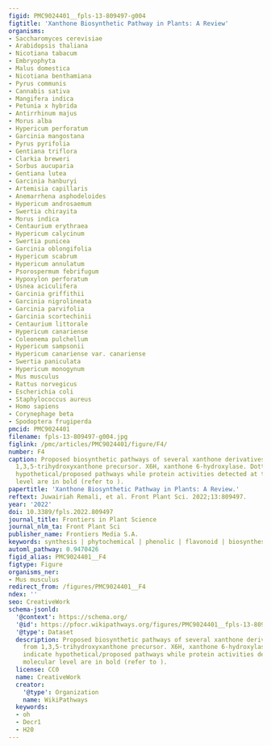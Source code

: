```yaml
---
figid: PMC9024401__fpls-13-809497-g004
figtitle: 'Xanthone Biosynthetic Pathway in Plants: A Review'
organisms:
- Saccharomyces cerevisiae
- Arabidopsis thaliana
- Nicotiana tabacum
- Embryophyta
- Malus domestica
- Nicotiana benthamiana
- Pyrus communis
- Cannabis sativa
- Mangifera indica
- Petunia x hybrida
- Antirrhinum majus
- Morus alba
- Hypericum perforatum
- Garcinia mangostana
- Pyrus pyrifolia
- Gentiana triflora
- Clarkia breweri
- Sorbus aucuparia
- Gentiana lutea
- Garcinia hanburyi
- Artemisia capillaris
- Anemarrhena asphodeloides
- Hypericum androsaemum
- Swertia chirayita
- Morus indica
- Centaurium erythraea
- Hypericum calycinum
- Swertia punicea
- Garcinia oblongifolia
- Hypericum scabrum
- Hypericum annulatum
- Psorospermum febrifugum
- Hypoxylon perforatum
- Usnea aciculifera
- Garcinia griffithii
- Garcinia nigrolineata
- Garcinia parvifolia
- Garcinia scortechinii
- Centaurium littorale
- Hypericum canariense
- Coleonema pulchellum
- Hypericum sampsonii
- Hypericum canariense var. canariense
- Swertia paniculata
- Hypericum monogynum
- Mus musculus
- Rattus norvegicus
- Escherichia coli
- Staphylococcus aureus
- Homo sapiens
- Corynephage beta
- Spodoptera frugiperda
pmcid: PMC9024401
filename: fpls-13-809497-g004.jpg
figlink: /pmc/articles/PMC9024401/figure/F4/
number: F4
caption: Proposed biosynthetic pathways of several xanthone derivatives derived from
  1,3,5-trihydroxyxanthone precursor. X6H, xanthone 6-hydroxylase. Dotted arrows indicate
  hypothetical/proposed pathways while protein activities detected at the molecular
  level are in bold (refer to ).
papertitle: 'Xanthone Biosynthetic Pathway in Plants: A Review.'
reftext: Juwairiah Remali, et al. Front Plant Sci. 2022;13:809497.
year: '2022'
doi: 10.3389/fpls.2022.809497
journal_title: Frontiers in Plant Science
journal_nlm_ta: Front Plant Sci
publisher_name: Frontiers Media S.A.
keywords: synthesis | phytochemical | phenolic | flavonoid | biosynthesis | 9H-xanthen-9-one
automl_pathway: 0.9470426
figid_alias: PMC9024401__F4
figtype: Figure
organisms_ner:
- Mus musculus
redirect_from: /figures/PMC9024401__F4
ndex: ''
seo: CreativeWork
schema-jsonld:
  '@context': https://schema.org/
  '@id': https://pfocr.wikipathways.org/figures/PMC9024401__fpls-13-809497-g004.html
  '@type': Dataset
  description: Proposed biosynthetic pathways of several xanthone derivatives derived
    from 1,3,5-trihydroxyxanthone precursor. X6H, xanthone 6-hydroxylase. Dotted arrows
    indicate hypothetical/proposed pathways while protein activities detected at the
    molecular level are in bold (refer to ).
  license: CC0
  name: CreativeWork
  creator:
    '@type': Organization
    name: WikiPathways
  keywords:
  - oh
  - Decr1
  - H20
---
```


